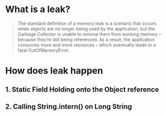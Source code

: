 # What is a leak?

>The standard definition of a memory leak is a scenario that occurs when objects are no longer being used by the application, but the Garbage Collector is unable to remove them from working memory – because they’re still being referenced. As a result, the application consumes more and more resources – which eventually leads to a fatal OutOfMemoryError.

# How does leak happen
## 1. Static Field Holding onto the Object reference
## 2. Calling String.intern() on Long String
